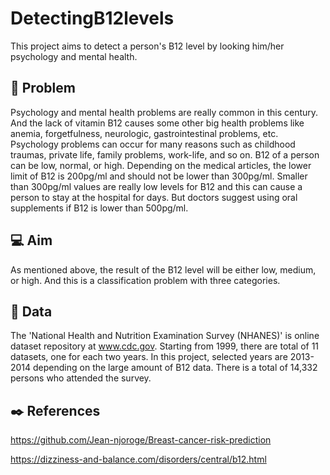 # DetectingB12levels
This project aims to detect a person's B12 level by looking him/her psychology and mental health.

## :poultry_leg: Problem
Psychology and mental health problems are really common in this century. And the lack of vitamin B12 causes some other big health problems like anemia, forgetfulness, neurologic, gastrointestinal problems, etc. Psychology problems can occur for many reasons such as childhood traumas, private life, family problems, work-life, and so on.
B12 of a person can be low, normal, or high. Depending on the medical articles, the lower limit of B12 is 200pg/ml and should not be lower than 300pg/ml. Smaller than 300pg/ml values are really low levels for B12 and this can cause a person to stay at the hospital for days. But doctors suggest using oral supplements if B12 is lower than 500pg/ml.

## :computer: Aim
As mentioned above, the result of the B12 level will be either low, medium, or high. And this is a classification problem with three categories.

## :page_facing_up: Data
The 'National Health and Nutrition Examination Survey (NHANES)' is online dataset repository at www.cdc.gov. Starting from 1999, there are total of 11 datasets, one for each two years. In this project, selected years are 2013-2014 depending on the large amount of B12 data. There is a total of 14,332 persons who attended the survey.

## :black_nib: References
https://github.com/Jean-njoroge/Breast-cancer-risk-prediction

https://dizziness-and-balance.com/disorders/central/b12.html
